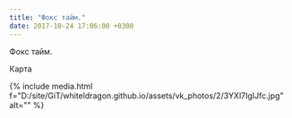 ```yaml
---
title: "Фокс тайм."
date: 2017-10-24 17:06:00 +0300
---
```


Фокс тайм.

Карта

{% include media.html f="D:/site/GiT/whiteldragon.github.io/assets/vk_photos/2/3YXl7IgIJfc.jpg" alt="" %}

